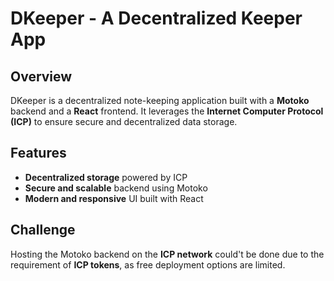 # DKeeper - A Decentralized Keeper App  

## Overview  
DKeeper is a decentralized note-keeping application built with a **Motoko** backend and a **React** frontend. It leverages the **Internet Computer Protocol (ICP)** to ensure secure and decentralized data storage.  

## Features  
- **Decentralized storage** powered by ICP  
- **Secure and scalable** backend using Motoko  
- **Modern and responsive** UI built with React  

## Challenge  
Hosting the Motoko backend on the **ICP network** could't be done due to the requirement of **ICP tokens**, as free deployment options are limited.  